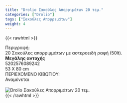 ```yaml
---
title: "Drolio Σακούλες Απορριμάτων 20 τεμ."
categories: ["Drolio"]
tags: ["Σακούλες Απορριμάτων"]
weight: 4
---
```

{{< rawhtml >}}

<div class="sload149"><div class="product"><div id="sistatika">Περιγραφή:</div><div class="alltext">20 Σακούλες απορριμμάτων με αστεροειδή ραφή (50lt).<br><strong>Μεγάλης αντοχής</strong></div><div id="barcode"><div id="barimage1"></div><span id="bartext">5202576089242</span></div><div id="varos"><div id="dimimg"></div><span id="varostext">53 X 80 cm</span></div><div id="kivotio">ΠΕΡΙΕΧΟΜΕΝΟ ΚΙΒΩΤΙΟΥ:<br>Αναμένεται</div><br><div class="pimg"><img alt="Drolio Σακούλες Απορριμάτων 20 τεμ." title="Drolio Σακούλες Απορριμάτων 20 τεμ." src="/media/images/drolio-sakoules-aporrimatwn-20-tem.jpg"></div></div></div>
{{< /rawhtml >}}


